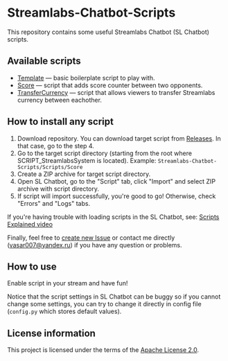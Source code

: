# Streamlabs-Chatbot-Scripts

This repository contains some useful Streamlabs Chatbot (SL Chatbot) scripts.

## Available scripts

- [Template](Scripts/Template) — basic boilerplate script to play with.
- [Score](Scripts/Score) — script that adds score counter between two opponents.
- [TransferCurrency](Scripts/TransferCurrency) — script that allows viewers to transfer Streamlabs currency between eachother.

## How to install any script

1. Download repository. You can download target script from [Releases](Releases). In that case, go to the step 4.
2. Go to the target script directory (starting from the root where SCRIPT_StreamlabsSystem is located).
   Example: `Streamlabs-Chatbot-Scripts/Scripts/Score`
3. Create a ZIP archive for target script directory.
4. Open SL Chatbot, go to the "Script" tab, click "Import" and select ZIP archive with script directory.
5. If script will import successfully, you're good to go!
   Otherwise, check "Errors" and "Logs" tabs.

If you're having trouble with loading scripts in the SL Chatbot, see: [Scripts Explained video](youtube.com/watch?v=l3FBpY-0880)

Finally, feel free to [create new Issue](https://github.com/Vasar007/Streamlabs-Chatbot-Scripts/issues/new) or contact me directly (vasar007@yandex.ru) if you have any question or problems.

## How to use

Enable script in your stream and have fun!

Notice that the script settings in SL Chatbot can be buggy so if you cannot change some settings, you can try to change it directly in config file (`config.py` which stores default values).

## License information

This project is licensed under the terms of the [Apache License 2.0](LICENSE).
